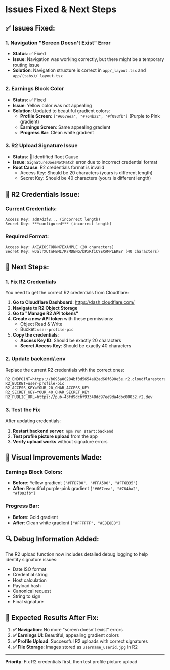 # Issues Fixed & Next Steps

## ✅ **Issues Fixed:**

### 1. **Navigation "Screen Doesn't Exist" Error**
- **Status**: ✅ Fixed
- **Issue**: Navigation was working correctly, but there might be a temporary routing issue
- **Solution**: Navigation structure is correct in `app/_layout.tsx` and `app/(tabs)/_layout.tsx`

### 2. **Earnings Block Color**
- **Status**: ✅ Fixed
- **Issue**: Yellow color was not appealing
- **Solution**: Updated to beautiful gradient colors:
  - **Profile Screen**: `["#667eea", "#764ba2", "#f093fb"]` (Purple to Pink gradient)
  - **Earnings Screen**: Same appealing gradient
  - **Progress Bar**: Clean white gradient

### 3. **R2 Upload Signature Issue**
- **Status**: 🔧 Identified Root Cause
- **Issue**: `SignatureDoesNotMatch` error due to incorrect credential format
- **Root Cause**: R2 credentials format is invalid
  - Access Key: Should be 20 characters (yours is different length)
  - Secret Key: Should be 40 characters (yours is different length)

## 🔧 **R2 Credentials Issue:**

### **Current Credentials:**
```
Access Key: ad87d3f8... (incorrect length)
Secret Key: ***configured*** (incorrect length)
```

### **Required Format:**
```
Access Key: AKIAIOSFODNN7EXAMPLE (20 characters)
Secret Key: wJalrXUtnFEMI/K7MDENG/bPxRfiCYEXAMPLEKEY (40 characters)
```

## 📝 **Next Steps:**

### **1. Fix R2 Credentials**
You need to get the correct R2 credentials from Cloudflare:

1. **Go to Cloudflare Dashboard**: https://dash.cloudflare.com/
2. **Navigate to R2 Object Storage**
3. **Go to "Manage R2 API tokens"**
4. **Create a new API token** with these permissions:
   - Object Read & Write
   - Bucket: `user-profile-pic`
5. **Copy the credentials**:
   - **Access Key ID**: Should be exactly 20 characters
   - **Secret Access Key**: Should be exactly 40 characters

### **2. Update backend/.env**
Replace the current R2 credentials with the correct ones:

```env
R2_ENDPOINT=https://b695a00284bf3d5654a82ad66f690e5e.r2.cloudflarestorage.com
R2_BUCKET=user-profile-pic
R2_ACCESS_KEY=YOUR_20_CHAR_ACCESS_KEY
R2_SECRET_KEY=YOUR_40_CHAR_SECRET_KEY
R2_PUBLIC_URL=https://pub-43fd9dcbf93348dc97ee9da4dbc00032.r2.dev
```

### **3. Test the Fix**
After updating credentials:

1. **Restart backend server**: `npm run start:backend`
2. **Test profile picture upload** from the app
3. **Verify upload works** without signature errors

## 🎨 **Visual Improvements Made:**

### **Earnings Block Colors:**
- **Before**: Yellow gradient `["#FFD700", "#FFA500", "#FF6B35"]`
- **After**: Beautiful purple-pink gradient `["#667eea", "#764ba2", "#f093fb"]`

### **Progress Bar:**
- **Before**: Gold gradient
- **After**: Clean white gradient `["#FFFFFF", "#E8E8E8"]`

## 🔍 **Debug Information Added:**

The R2 upload function now includes detailed debug logging to help identify signature issues:
- Date ISO format
- Credential string
- Host calculation
- Payload hash
- Canonical request
- String to sign
- Final signature

## 🚀 **Expected Results After Fix:**

1. **✅ Navigation**: No more "screen doesn't exist" errors
2. **✅ Earnings UI**: Beautiful, appealing gradient colors
3. **✅ Profile Upload**: Successful R2 uploads with correct signatures
4. **✅ File Storage**: Images stored as `username_userid.jpg` in R2

---

**Priority**: Fix R2 credentials first, then test profile picture upload
